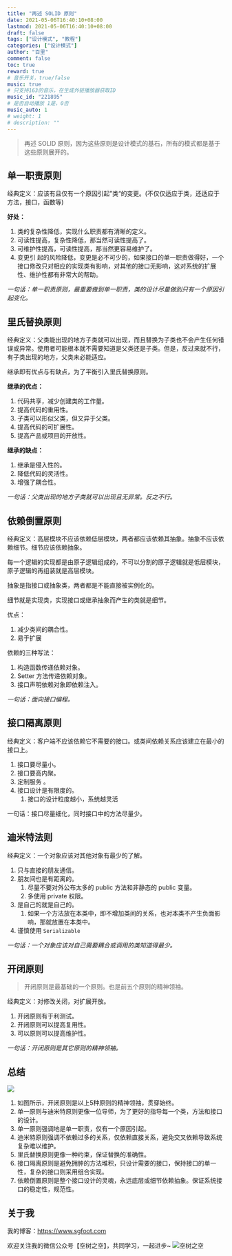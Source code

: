 ```yaml
---
title: "再述 SOLID 原则"
date: 2021-05-06T16:40:10+08:00
lastmod: 2021-05-06T16:40:10+08:00
draft: false
tags: ["设计模式", "教程"]
categories: ["设计模式"]
author: "百里"
comment: false
toc: true
reward: true
# 音乐开关，true/false
music: true
# 只支持163的音乐，在生成外链播放器获取ID
music_id: "221895"
# 是否自动播放 1是，0否
music_auto: 1
# weight: 1
# description: ""
---
```


> 再述 SOLID 原则，因为这些原则是设计模式的基石，所有的模式都是基于这些原则展开的。

## 单一职责原则

经典定义：应该有且仅有一个原因引起”类“的变更。(不仅仅适应于类，还适应于方法，接口，函数等)

**好处：**

1. 类的复杂性降低，实现什么职责都有清晰的定义。
2. 可读性提高，复杂性降低，那当然可读性提高了。
3. 可维护性提高，可读性提高，那当然更容易维护了。
4. 变更引 起的风险降低，变更是必不可少的，如果接口的单一职责做得好，一个接口修改只对相应的实现类有影响，对其他的接口无影响，这对系统的扩展性、维护性都有非常大的帮助。

*一句话：单一职责原则，最重要做到单一职责，类的设计尽量做到只有一个原因引起变化。*

## 里氏替换原则

经典定义：父类能出现的地方子类就可以出现，而且替换为子类也不会产生任何错误或异常。使用者可能根本就不需要知道是父类还是子类。但是，反过来就不行，有子类出现的地方，父类未必能适应。

继承即有优点与有缺点，为了平衡引入里氏替换原则。

**继承的优点：**

1. 代码共享，减少创建类的工作量。
2. 提高代码的重用性。
3. 子类可以形似父类，但又异于父类。
4. 提高代码的可扩展性。
5. 提高产品或项目的开放性。

**继承的缺点：**

1. 继承是侵入性的。
2. 降低代码的灵活性。
3. 增强了耦合性。

*一句话：父类出现的地方子类就可以出现且无异常。反之不行。*

## 依赖倒置原则

经典定义：高层模块不应该依赖低层模块，两者都应该依赖其抽象。抽象不应该依赖细节。细节应该依赖抽象。

每一个逻辑的实现都是由原子逻辑组成的，不可以分割的原子逻辑就是低层模块，原子逻辑的再组装就是高层模块。

抽象是指接口或抽象类，两者都是不能直接被实例化的。

细节就是实现类，实现接口或继承抽象而产生的类就是细节。

优点：

1. 减少类间的耦合性。
2. 易于扩展

依赖的三种写法：

1. 构造函数传递依赖对象。
2. Setter 方法传递依赖对象。
3. 接口声明依赖对象即依赖注入。

*一句话：面向接口编程。*

## 接口隔离原则

经典定义：客户端不应该依赖它不需要的接口。或类间依赖关系应该建立在最小的接口上。

1. 接口要尽量小。
2. 接口要高内聚。
3. 定制服务 。
4. 接口设计是有限度的。
   1. 接口的设计粒度越小，系统越灵活

一句话：接口尽量细化，同时接口中的方法尽量少。

## 迪米特法则

经典定义：一个对象应该对其他对象有最少的了解。

1. 只与直接的朋友通信。
2. 朋友间也是有距离的。
   1. 尽量不要对外公布太多的 public 方法和非静态的 public 变量。
   2. 多使用 private 权限。
3. 是自己的就是自己的。
   1. 如果一个方法放在本类中，即不增加类间的关系，也对本类不产生负面影响，那就放置在本类中。
4. 谨慎使用  `Serializable` 

*一句话：一个对象应该对自己需要耦合或调用的类知道得最少。*

## 开闭原则

> 开闭原则是最基础的一个原则。也是前五个原则的精神领袖。

经典定义：对修改关闭，对扩展开放。

1. 开闭原则有于利测试。
2. 开闭原则可以提高复用性。
3. 可以原则可以提高维护性。

*一句话：开闭原则是其它原则的精神领袖。*



## 总结

![](https://gitee.com/sgfoot/img/raw/master/blog/20210508184150.png)

1. 如图所示，开闭原则是以上5种原则的精神领袖，贯穿始终。
2. 单一原则与迪米特原则更像一位导师，为了更好的指导每一个类，方法和接口的设计。
3. 单一原则强调地是单一职责，仅有一个原因引起。
4. 迪米特原则强调不依赖过多的关系，仅依赖直接关系，避免交叉依赖导致系统复杂难以维护。
5. 里氏替换原则更像一种约束，保证替换的准确性。
6. 接口隔离原则是避免拥肿的方法堆积，只设计需要的接口，保持接口的单一性，复杂的接口则采用组合实现。
7. 依赖倒置原则是整个接口设计的灵魂，永远底层或细节依赖抽象。保证系统接口的稳定性，规范性。



## 关于我
我的博客：https://www.sgfoot.com

欢迎关注我的微信公众号【空树之空】，共同学习，一起进步~
![空树之空](https://cdn.jsdelivr.net/gh/yezihack/assets/b/20210122112114.png?imageslim)